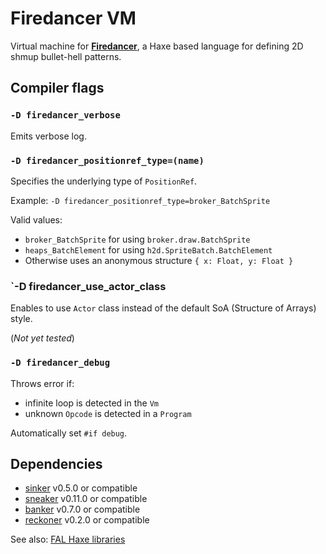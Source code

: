 # Firedancer VM

Virtual machine for [**Firedancer**](https://github.com/fal-works/firedancer), a Haxe based language for defining 2D shmup bullet-hell patterns.

## Compiler flags

### `-D firedancer_verbose`

Emits verbose log.

### `-D firedancer_positionref_type=(name)`

Specifies the underlying type of `PositionRef`.

Example: `-D firedancer_positionref_type=broker_BatchSprite`

Valid values:

- `broker_BatchSprite` for using `broker.draw.BatchSprite`
- `heaps_BatchElement` for using `h2d.SpriteBatch.BatchElement`
- Otherwise uses an anonymous structure `{ x: Float, y: Float }`

### `-D firedancer_use_actor_class

Enables to use `Actor` class instead of the default SoA (Structure of Arrays) style.

(*Not yet tested*)

### `-D firedancer_debug`

Throws error if:

- infinite loop is detected in the `Vm`
- unknown `Opcode` is detected in a `Program`

Automatically set `#if debug`.

## Dependencies

- [sinker](https://github.com/fal-works/sinker) v0.5.0 or compatible
- [sneaker](https://github.com/fal-works/sneaker) v0.11.0 or compatible
- [banker](https://github.com/fal-works/banker) v0.7.0 or compatible
- [reckoner](https://github.com/fal-works/banker) v0.2.0 or compatible

See also:
[FAL Haxe libraries](https://github.com/fal-works/fal-haxe-libraries)
